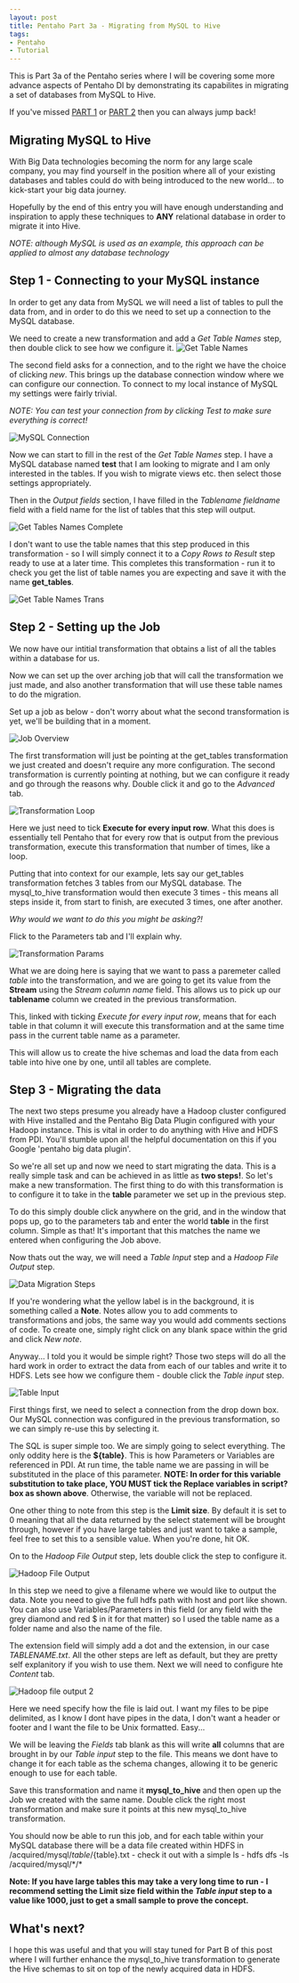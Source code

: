 ```yaml
---
layout: post
title: Pentaho Part 3a - Migrating from MySQL to Hive
tags:
- Pentaho
- Tutorial
---
```


This is Part 3a of the Pentaho series where I will be covering some more advance aspects of Pentaho DI by demonstrating its capabilites in migrating a set of databases from MySQL to Hive.

If you've missed [PART 1](http://gavlaaaaaaaa.github.io/Pentaho-Transformations-Overview/) or [PART 2](http://gavlaaaaaaaa.github.io/Pentaho-Jobs-Overview/) then you can always jump back!

## Migrating MySQL to Hive
With Big Data technologies becoming the norm for any large scale company, you may find yourself in the position where all of your existing databases and tables could do with being introduced to the new world... to kick-start your big data journey.

Hopefully by the end of this entry you will have enough understanding and inspiration to apply these techniques to **ANY** relational database in order to migrate it into Hive. 

_NOTE: although MySQL is used as an example, this approach can be applied to almost any database technology_

## Step 1 - Connecting to your MySQL instance
In order to get any data from MySQL we will need a list of tables to pull the data from, and in order to do this we need to set up a connection to the MySQL database.

We need to create a new transformation and add a _Get Table Names_ step, then double click to see how we configure it.
![Get Table Names](../images/Pentaho/get_tables_1.png)

The second field asks for a connection, and to the right we have the choice of clicking _new_.
This brings up the database connection window where we can configure our connection. To connect to my local instance of MySQL my settings were fairly trivial.

_NOTE: You can test your connection from by clicking Test to make sure everything is correct!_

![MySQL Connection](../images/Pentaho/get_tables_2.png)

Now we can start to fill in the rest of the _Get Table Names_ step. I have a MySQL database named **test** that I am looking to migrate and I am only interested in the tables. If you wish to migrate views etc. then select those settings appropriately.

Then in the _Output fields_ section, I have filled in the _Tablename fieldname_ field with a field name for the list of tables that this step will output.

![Get Tables Names Complete](../images/Pentaho/get_tables_3.png)

I don't want to use the table names that this step produced in this transformation - so I will simply connect it to a _Copy Rows to Result_ step ready to use at a later time. This completes this transformation - run it to check you get the list of table names you are expecting and save it with the name **get_tables**.

![Get Table Names Trans](../images/Pentaho/get_tables_4.png)

## Step 2 - Setting up the Job
We now have our intitial transformation that obtains a list of all the tables within a database for us.

Now we can set up the over arching job that will call the transformation we just made, and also another transformation that will use these table names to do the migration.

Set up a job as below - don't worry about what the second transformation is yet, we'll be building that in a moment.

![Job Overview](../images/Pentaho/job_overview_1.png)

The first transformation will just be pointing at the get\_tables transformation we just created and doesn't require any more configuration. The second transformation is currently pointing at nothing, but we can configure it ready and go through the reasons why. Double click it and go to the _Advanced_ tab.

![Transformation Loop](../images/Pentaho/job_overview_2.png)

Here we just need to tick **Execute for every input row**. What this does is essentially tell Pentaho that for every row that is output from the previous transformation, execute this transformation that number of times, like a loop. 

Putting that into context for our example, lets say our get\_tables transformation fetches 3 tables from our MySQL database. The mysql\_to\_hive transformation would then execute 3 times - this means all steps inside it, from start to finish, are executed 3 times, one after another.

_Why would we want to do this you might be asking?!_

Flick to the Parameters tab and I'll explain why.

![Transformation Params](../images/Pentaho/job_overview_3.png)

What we are doing here is saying that we want to pass a paremeter called _table_ into the transformation, and we are going to get its value from the **Stream** using the _Stream column name_ field. This allows us to pick up our **tablename** column we created in the previous transformation. 

This, linked with ticking _Execute for every input row_, means that for each table in that column it will execute this transformation and at the same time pass in the current table name as a parameter.

This will allow us to create the hive schemas and load the data from each table into hive one by one, until all tables are complete.


## Step 3 - Migrating the data

The next two steps presume you already have a Hadoop cluster configured with Hive installed and the Pentaho Big Data Plugin configured with your Hadoop instance. This is vital in order to do anything with Hive and HDFS from PDI. You'll stumble upon all the helpful documentation on this if you Google 'pentaho big data plugin'.


So we're all set up and now we need to start migrating the data. This is a really simple task and can be achieved in as little as **two steps!**. So let's make a new transformation. The first thing to do with this transformation is to configure it to take in the **table** parameter we set up in the previous step.

To do this simply double click anywhere on the grid, and in the window that pops up, go to the parameters tab and enter the world **table** in the first column. Simple as that! It's important that this matches the name we entered when configuring the Job above.

Now thats out the way, we will need a _Table Input_ step and a _Hadoop File Output_ step.

![Data Migration Steps](../images/Pentaho/data_migrate_1.png)

If you're wondering what the yellow label is in the background, it is something called a **Note**. Notes allow you to add comments to transformations and jobs, the same way you would add comments sections of code. To create one, simply right click on any blank space within the grid and click _New note_.

Anyway... I told you it would be simple right? Those two steps will do all the hard work in order to extract the data from each of our tables and write it to HDFS. Lets see how we configure them - double click the _Table input_ step.

![Table Input](../images/Pentaho/data_migrate_2.png)

First things first, we need to select a connection from the drop down box. Our MySQL connection was configured in the previous transformation, so we can simply re-use this by selecting it.

The SQL is super simple too. We are simply going to select everything. The only oddity here is the **${table}**. This is how Parameters or Variables are referenced in PDI. At run time, the table name we are passing in will be substituted in the place of this parameter. **NOTE: In order for this variable substitution to take place, YOU MUST tick the Replace variables in script? box as shown above**. Otherwise, the variable will not be replaced.

One other thing to note from this step is the **Limit size**. By default it is set to 0 meaning that all the data returned by the select statement will be brought through, however if you have large tables and just want to take a sample, feel free to set this to a sensible value. When you're done, hit OK.

On to the _Hadoop File Output_ step, lets double click the step to configure it.

![Hadoop File Output](../images/Pentaho/data_migrate_3.png)

In this step we need to give a filename where we would like to output the data. Note you need to give the full hdfs path with host and port like shown. You can also use Variables/Parameters in this field (or any field with the grey diamond and red $ in it for that matter) so I used the table name as a folder name and also the name of the file.

The extension field will simply add a dot and the extension, in our case _TABLENAME.txt_. All the other steps are left as default, but they are pretty self explanitory if you wish to use them. Next we will need to configure hte _Content_ tab.

![Hadoop file output 2](../images/Pentaho/data_migrate_4.png)

Here we need specify how the file is laid out. I want my files to be pipe delimited, as I know I dont have pipes in the data, I don't want a header or footer and I want the file to be Unix formatted. Easy...

We will be leaving the _Fields_ tab blank as this will write **all** columns that are brought in by our _Table input_ step to the file. This means we dont have to change it for each table as the schema changes, allowing it to be generic enough to use for each table.

Save this transformation and name it **mysql\_to\_hive** and then open up the Job we created with the same name. Double click the right most transformation and make sure it points at this new mysql\_to\_hive transformation.

You should now be able to run this job, and for each table within your MySQL database there will be a data file created within HDFS in /acquired/mysql/${table}/${table}.txt - check it out with a simple ls - hdfs dfs -ls /acquired/mysql/\*/\*

**Note: If you have large tables this may take a very long time to run - I recommend setting the Limit size field within the _Table input_ step to a value like 1000, just to get a small sample to prove the concept.**

## What's next?

I hope this was useful and that you will stay tuned for Part B of this post where I will further enhance the mysql\_to\_hive transformation to generate the Hive schemas to sit on top of the newly acquired data in HDFS.
